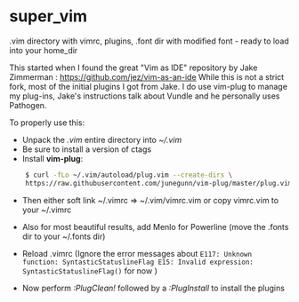 # super_vim
.vim directory with vimrc, plugins, .font dir with modified font - ready to load into your home_dir

This started when I found the great "Vim as IDE" repository by Jake Zimmerman : https://github.com/jez/vim-as-an-ide
While this is not a strict fork, most of the initial plugins I got from Jake. I do use vim-plug to manage my plug-ins, Jake's instructions talk about Vundle and he personally uses Pathogen.

To properly use this:

* Unpack the *.vim*  entire directory into *~/.vim*
* Be sure to install a version of ctags
* Install **vim-plug**:
```bash
    $ curl -fLo ~/.vim/autoload/plug.vim --create-dirs \
    https://raw.githubusercontent.com/junegunn/vim-plug/master/plug.vim
```
* Then either soft link ~/.vimrc => ~/.vim/vimrc.vim  or copy vimrc.vim to your ~/.vimrc
* Also for most beautiful results, add Menlo for Powerline (move the .fonts dir to your ~/.fonts dir)
* Reload .vimrc (Ignore the error messages about ```E117: Unknown function: SyntasticStatuslineFlag
E15: Invalid expression: SyntasticStatuslineFlag()``` for now )

* Now perform *:PlugClean!* followed by a  *:PlugInstall* to install the plugins

